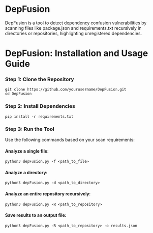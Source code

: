 # DepFusion
DepFusion is a tool to detect dependency confusion vulnerabilities by scanning files like package.json and requirements.txt recursively in directories or repositories, highlighting unregistered dependencies.

# DepFusion: Installation and Usage Guide

### Step 1: Clone the Repository

```
git clone https://github.com/yourusername/DepFusion.git
cd DepFusion
```

### Step 2: Install Dependencies

`pip install -r requirements.txt`

### Step 3: Run the Tool
Use the following commands based on your scan requirements:

#### Analyze a single file:

`python3 depFusion.py -f <path_to_file>`

#### Analyze a directory:

`python3 depFusion.py -d <path_to_directory>`

#### Analyze an entire repository recursively:

`python3 depFusion.py -R <path_to_repository>`

#### Save results to an output file:

`python3 depFusion.py -R <path_to_repository> -o results.json`

